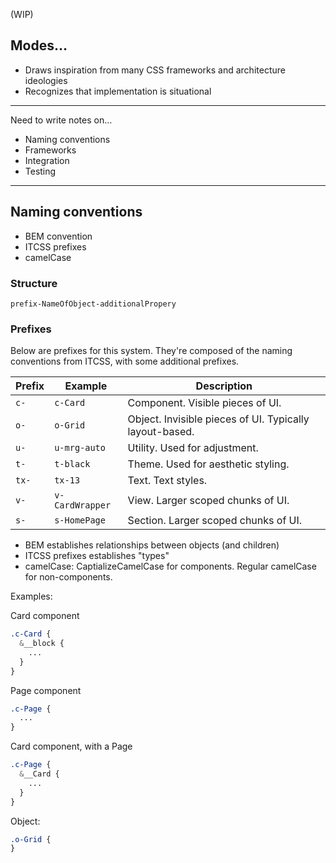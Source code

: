 (WIP)

## Modes…

* Draws inspiration from many CSS frameworks and architecture ideologies
* Recognizes that implementation is situational

---

Need to write notes on…

* Naming conventions
* Frameworks
* Integration
* Testing

---

## Naming conventions

* BEM convention
* ITCSS prefixes
* camelCase


### Structure

`prefix-NameOfObject-additionalPropery`


### Prefixes

Below are prefixes for this system. They're composed of the naming conventions from ITCSS, with some additional prefixes.

| Prefix | Example | Description |
| --- | --- | --- |
| `c-` | `c-Card` | Component. Visible pieces of UI. |
| `o-` | `o-Grid` | Object. Invisible pieces of UI. Typically layout-based. |
| `u-` | `u-mrg-auto` | Utility. Used for adjustment. |
| `t-` | `t-black` | Theme. Used for aesthetic styling. |
| `tx-` | `tx-13` | Text. Text styles. |
| `v-` | `v-CardWrapper` | View. Larger scoped chunks of UI. |
| `s-` | `s-HomePage` | Section. Larger scoped chunks of UI. |


* BEM establishes relationships between objects (and children)
* ITCSS prefixes establishes "types"
* camelCase: CaptializeCamelCase for components. Regular camelCase for non-components.


Examples:

Card component
```scss
.c-Card {
  &__block {
    ...
  }
}
```

Page component
```scss
.c-Page {
  ...
}
```

Card component, with a Page
```scss
.c-Page {
  &__Card {
    ...
  }
}
```


Object:
```scss
.o-Grid {
}
```

